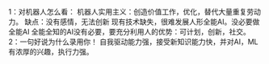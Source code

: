 1：对机器人怎么看：
机器人实用主义：创造价值工作，优化，替代大量重复劳动力。
缺点：没有感情，无法创新
现有技术缺失，很难发展人形全能AI。没必要做全能AI
全能全知的AI没有必要，要充分利用人的优势：可计划，创新，社交。
2：一句好说为什么录用你！
自我驱动能力强，接受新知识能力快，并对AI，ML有浓厚的兴趣，执行力强。

